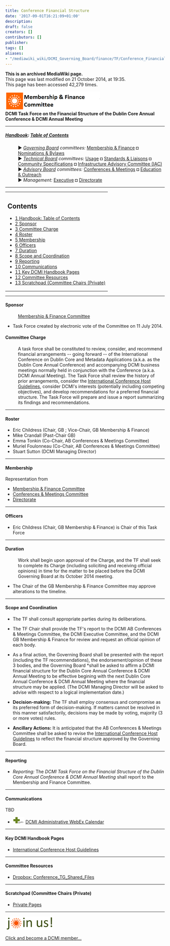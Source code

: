 ```yaml
---
title: Conference Financial Structure
date: '2017-09-01T16:21:09+01:00'
description: 
draft: false
creators: []
contributors: []
publisher: 
tags: []
aliases:
- "/mediawiki_wiki/DCMI_Governing_Board/finance/TF/Conference_Financial_Structure.html"
---
```


 **This is an archived MediaWiki page.**  
This page was last modified on 21 October 2014, at 19:35.  
This page has been accessed 42,279 times.

[<img alt="Finance &amp; Bylaws Committee logo" src="/mediawiki_wiki/images/Finance_Logo.png" width="300" height="58">](/mediawiki_wiki/images/Finance_Logo.png)  
**DCMI Task Force on the Financial Structure of the Dublin Core Annual Conference & DCMI Annual Meeting**

* * *

##### [Handbook](/mediawiki_wiki/DCMI_Handbook "DCMI Handbook"): [Table of Contents](DCMI_Handbook) 
<dl>
<dd> ► <i><a href="/mediawiki_wiki/DCMI_Governing_Board.md" title="DCMI Governing Board">Governing Board</a> committees:</i> <a href="/mediawiki_wiki/DCMI_Governing_Board/finance.md" title="DCMI Governing Board/finance">Membership &amp; Finance</a> ◘ <a href="/mediawiki_wiki/DCMI_Governing_Board/nominations.md" title="DCMI Governing Board/nominations">Nominations &amp; Bylaws</a> 
</dd>
<dd> ► <i><a href="/mediawiki_wiki/DCMI_Technical_Board.md" title="DCMI Technical Board">Technical Board</a> committees:</i> <a href="/mediawiki_wiki/DCMI_Technical_Board/usage.md" title="DCMI Technical Board/usage">Usage</a> ◘ <a href="/mediawiki_wiki/DCMI_Technical_Board/standards.md" title="DCMI Technical Board/standards">Standards &amp; Liaisons</a> ◘ <a href="/mediawiki_wiki/DCMI_Technical_Board/specifications.md" title="DCMI Technical Board/specifications">Community Specifications</a> ◘ <a href="/mediawiki_wiki/DCMI_Technical_Board/infrastructure.md" title="DCMI Technical Board/infrastructure">Infrastructure Advisory Committee (IAC)</a>
</dd>
<dd> ► <i><a href="/mediawiki_wiki/DCMI_Advisory_Board.md" title="DCMI Advisory Board">Advisory Board</a> committees:</i> <a href="/mediawiki_wiki/DCMI_Advisory_Board/meetings.md" title="DCMI Advisory Board/meetings">Conferences &amp; Meetings</a> ◘ <a href="/mediawiki_wiki/DCMI_Advisory_Board/documentation.md" title="DCMI Advisory Board/documentation">Education &amp; Outreach</a>
</dd>
<dd> ► <i>Management:</i> <a href="/mediawiki_wiki/Exec_Committee.md" title="Exec Committee">Executive</a> ◘ <a href="/mediawiki_wiki/Exec_Committee/directorate.md" title="Exec Committee/directorate">Directorate</a>
</dd>
</dl>

* * *

<table id="toc" class="toc">
  <tr>
    <td>
      <div id="toctitle">
        <h2>Contents</h2>
      </div>
      <ul>
        <li class="toclevel-1"><a href="#Handbook:_Table_of_Contents"><span class="tocnumber">1</span> <span class="toctext">Handbook: Table of Contents</span></a></li>
        <li class="toclevel-1 tocsection-1"><a href="#Sponsor"><span class="tocnumber">2</span> <span class="toctext">Sponsor</span></a></li>
        <li class="toclevel-1 tocsection-2"><a href="#Committee_Charge"><span class="tocnumber">3</span> <span class="toctext">Committee Charge</span></a></li>
        <li class="toclevel-1 tocsection-3"><a href="#Roster"><span class="tocnumber">4</span> <span class="toctext">Roster</span></a></li>
        <li class="toclevel-1 tocsection-4"><a href="#Membership"><span class="tocnumber">5</span> <span class="toctext">Membership</span></a></li>
        <li class="toclevel-1 tocsection-5"><a href="#Officers"><span class="tocnumber">6</span> <span class="toctext">Officers</span></a></li>
        <li class="toclevel-1 tocsection-6"><a href="#Duration"><span class="tocnumber">7</span> <span class="toctext">Duration</span></a></li>
        <li class="toclevel-1 tocsection-7"><a href="#Scope_and_Coordination"><span class="tocnumber">8</span> <span class="toctext">Scope and Coordination</span></a></li>
        <li class="toclevel-1 tocsection-8"><a href="#Reporting"><span class="tocnumber">9</span> <span class="toctext">Reporting</span></a></li>
        <li class="toclevel-1 tocsection-9"><a href="#Communications"><span class="tocnumber">10</span> <span class="toctext">Communications</span></a></li>
        <li class="toclevel-1 tocsection-10"><a href="#Key_DCMI_Handbook_Pages"><span class="tocnumber">11</span> <span class="toctext">Key DCMI Handbook Pages</span></a></li>
        <li class="toclevel-1 tocsection-11"><a href="#Committee_Resources"><span class="tocnumber">12</span> <span class="toctext">Committee Resources</span></a></li>
        <li class="toclevel-1 tocsection-12"><a href="#Scratchpad_.28Committee_Chairs_.28Private.29"><span class="tocnumber">13</span> <span class="toctext">Scratchpad (Committee Chairs (Private)</span></a></li>
      </ul>
    </td>
  </tr>
</table>


* * *

#### Sponsor 
<dl><dd> <a href="/mediawiki_wiki/DCMI_Governing_Board/finance.md" title="DCMI Governing Board/finance"> Membership &amp; Finance Committee</a>
</dd></dl>

- Task Force created by electronic vote of the Committee on 11 July 2014.

#### Committee Charge 
<dl><dd> A task force shall be constituted to review, consider, and recommend financial arrangements -- going forward -- of the International Conference on Dublin Core and Metadata Applications (a.k.a. as the Dublin Core Annual Conference) and accompanying DCMI business meetings normally held in conjunction with the Conference (a.k.a. DCMI Annual Meeting). The Task Force shall review the history of prior arrangements, consider the <a href="/mediawiki_wiki/DCMI_Handbook/Int_Conf/Host_Guidelines.md" class="external text" rel="nofollow">International Conference Host Guidelines</a>, consider DCMI's interests (potentially including competing objectives), and develop recommendations for a preferred financial structure. The Task Force will prepare and issue a report summarizing its findings and recommendations.
</dd></dl>


* * *

#### Roster 

- Eric Childress (Chair, GB&nbsp;; Vice-Chair, GB Membership & Finance)
- Mike Crandall (Past-Chair GB)
- Emma Tonkin (Co-Chair, AB Conferences & Meetings Committee) 
- Muriel Foulonneau (Co-Chair, AB Conferences & Meetings Committee) 
- Stuart Sutton (DCMI Managing Director)

* * *

#### Membership 

Representation from

- [Membership & Finance Committee](/mediawiki_wiki/DCMI_Governing_Board/finance)
- [Conferences & Meetings Committee](/mediawiki_wiki/DCMI_Advisory_Board/meetings)
- [Directorate](/mediawiki_wiki/Exec_Committee/directorate)

* * *

#### Officers 

- Eric Childress (Chair, GB Membership & Finance) is Chair of this Task Force

* * *

#### Duration 
<dl><dd> Work shall begin upon approval of the Charge, and the TF shall seek to complete its Charge (including soliciting and receiving official opinions) in time for the matter to be placed before the DCMI Governing Board at its October 2014 meeting. 
</dd></dl>

- The Chair of the GB Membership & Finance Committee may approve alterations to the timeline. 

* * *

#### Scope and Coordination 

- The TF shall consult appropriate parties during its deliberations. 
- The TF Chair shall provide the TF's report to the DCMI AB Conferences & Meetings Committee, the DCMI Executive Committee, and the DCMI GB Membership & Finance for review and request an official opinion of each body. 
- As a final action, the Governing Board shall be presented with the report (including the TF recommendations), the endorsement/opinion of these 3 bodies, and the Governing Board \*shall be asked to affirm a DCMI financial structure for the Dublin Core Annual Conference & DCMI Annual Meeting to be effective begining with the next Dublin Core Annual Conference & DCMI Annual Meeting where the financial structure may be applied. (The DCMI Managing Director will be asked to advise with respect to a logical implementation date.)

- **Decision-making:** The TF shall employ consensus and compromise as its preferred form of decision-making. If matters cannot be resolved in this manner satisfactorily, decisions may be made by voting, majority (3 or more votes) rules. 

- **Ancillary Actions:** It is anticipated that the AB Conferences & Meetings Committee shall be asked to revise the [International Conference Host Guidelines](/mediawiki_wiki/DCMI_Handbook/Int_Conf/Host_Guidelines) to reflect the financial structure approved by the Governing Board.

* * *

#### Reporting 

- _Reporting:_ The _DCMI Task Force on the Financial Structure of the Dublin Core Annual Conference & DCMI Annual Meeting_ shall report to the Membership and Finance Committee.

* * *

#### Communications 

TBD

- [<img alt="+ symbol" src="/mediawiki_wiki/images/Plus.jpg" width="36" height="21">](/mediawiki_wiki/images/Plus.jpg) [DCMI Administrative WebEx Calendar](https://www.google.com/calendar/embed?title=DCMI%20WebEx%20Calendar&height=600&wkst=2&bgcolor=%23ff6600&src=99h1apmg3h74clla4ufl6a009g%40group.calendar.google.com&color=%23853104&ctz=America%2FNew_York)

* * *

#### Key DCMI Handbook Pages 

- [International Conference Host Guidelines](/mediawiki_wiki/DCMI_Handbook/Int_Conf/Host_Guidelines)

* * *

#### Committee Resources 

- [Dropbox: Conference\_TG\_Shared\_Files](https://www.dropbox.com)

* * *

#### Scratchpad (Committee Chairs (Private) 

- [Private Pages](/index.php?title=DCMI_Governing_Board/finance/TF/Conference_Financial_Structure_Private&action=edit&redlink=1 "DCMI Governing Board/finance/TF/Conference Financial Structure Private (page does not exist)")

* * *

[<img alt="DCMI Handbook" src="/mediawiki_wiki/images/Join_us-150.png" width="150" height="43">](/mediawiki_wiki/images/Join_us-150.png)

[Click and become a DCMI member...](http://dublincore.org/support/#individualMember)

